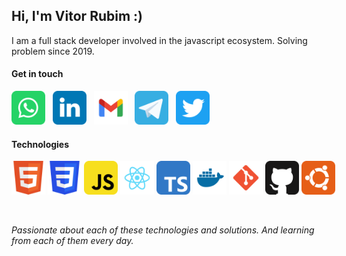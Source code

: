 
## Hi, I'm Vitor Rubim :)

I am a full stack developer involved in the javascript ecosystem. Solving problem since 2019.


#### Get in touch

<div style="display: flex">
  <a href="https://api.whatsapp.com/send?phone=5511977048946" blank="_target">
    <img title="Whatsapp" draggable="false" width="54" src="icons/social/whatsapp.svg" />
  </a> &nbsp; &nbsp;

  <a href="https://www.linkedin.com/in/vitor-rubim-006ba2164/" blank="_target">
    <img title="LinkedIn" draggable="false" width="54" src="icons/social/linkedin.svg">
  </a>  &nbsp; &nbsp;

  <a href="mailto:rubim.vitor1@gmail.com" blank="_target">
    <img title="Gmail" draggable="false" width="54" src="icons/social/gmail.svg">
  </a>  &nbsp; &nbsp;

  <a>
    <img title="Telegram" draggable="false" width="54" src="icons/social/telegram.svg">
  </a>  &nbsp; &nbsp;

  <a href="https://twitter.com/vitoorRubim" blank="_target">
    <img title="Twitter" draggable="false" width="54" src="icons/social/twitter.svg">
  </a>  &nbsp; &nbsp;
</div>

#### Technologies

<div style="display: flex; margin-bottom: 3rem">
  <img title="HTML" draggable="false" width="54" src="icons/technologies/html.svg"> &nbsp; &nbsp;
  <img title="CSS" draggable="false" width="54" src="icons/technologies/css.svg"> &nbsp; &nbsp;
  <img title="Javascript" draggable="false" width="54" src="icons/technologies/javascript.svg"> &nbsp; &nbsp;
  <img title="React" draggable="false" width="54" src="icons/technologies/react.svg"> &nbsp; &nbsp;
  <img title="Typescript" draggable="false" width="54" src="icons/technologies/typescript.svg"> &nbsp; &nbsp;
  <img title="Docker" draggable="false" width="54" src="icons/technologies/docker.svg"> &nbsp; &nbsp;
  <img title="Git" draggable="false" width="54" src="icons/technologies/git.svg"> &nbsp; &nbsp;
  <img title="Github" draggable="false" width="54" src="icons/technologies/github.svg"> &nbsp; &nbsp; 
  <img title="Ubuntu" draggable="false" width="54" src="icons/technologies/ubuntu.svg"> &nbsp; &nbsp; 
</div>

*Passionate about each of these technologies and solutions. And learning from each of them every day.*